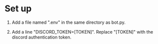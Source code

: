 # Set up
1. Add a file named ".env" in the same directory as bot.py.

2. Add a line "DISCORD_TOKEN=[TOKEN]". Replace "[TOKEN]" with the discord authentication token.
